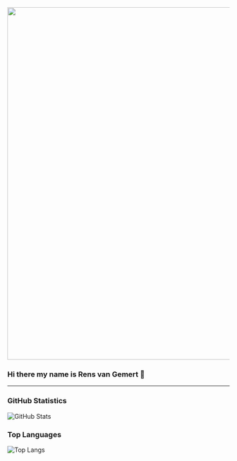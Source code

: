 <img width="800" src="https://developers.giphy.com/branch/master/static/api-512d36c09662682717108a38bbb5c57d.gif"/>

### Hi there my name is Rens van Gemert 👋
<hr/>

### GitHub Statistics
![GitHub Stats](https://github-readme-stats.vercel.app/api?username=RensvGemert&theme=radical)

### Top Languages
![Top Langs](https://github-readme-stats.vercel.app/api/top-langs/?username=RensvGemert&theme=tokyonight)
